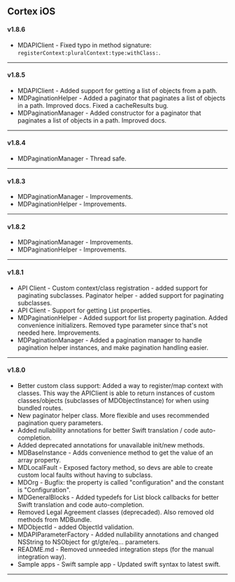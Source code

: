 ## Cortex iOS

#### v1.8.6

- MDAPIClient - Fixed typo in method signature: `registerContext:pluralContext:type:withClass:`.


---

#### v1.8.5

- MDAPIClient - Added support for getting a list of objects from a path.
- MDPaginationHelper - Added a paginator that paginates a list of objects in a path. Improved docs. Fixed a cacheResults bug.
- MDPaginationManager - Added constructor for a paginator that paginates a list of objects in a path. Improved docs.

---

#### v1.8.4

- MDPaginationManager - Thread safe.

---

#### v1.8.3

- MDPaginationManager - Improvements.
- MDPaginationHelper - Improvements.

---

#### v1.8.2

- MDPaginationManager - Improvements.
- MDPaginationHelper - Improvements.

---

#### v1.8.1

- API Client - Custom context/class registration - added support for paginating subclasses.
Paginator helper - added support for paginating subclasses.
- API Client - Support for getting List properties.
- MDPaginationHelper - Added support for list property pagination. Added convenience initializers. Removed type parameter since that's not needed here. Improvements.
- MDPaginationManager - Added a pagination manager to handle pagination helper instances, and make pagination handling easier.

---

#### v1.8.0

- Better custom class support: Added a way to register/map context with classes. This way the APIClient is able to return instances of custom classes/objects (subclasses of MDObjectInstance) for when using bundled routes.
- New paginator helper class. More flexible and uses recommended pagination query parameters.
- Added nullability annotations for better Swift translation / code auto-completion.
- Added deprecated annotations for unavailable init/new methods.
- MDBaseInstance - Adds convenience method to get the value of an array property.
- MDLocalFault - Exposed factory method, so devs are able to create custom local faults without having to subclass.
- MDOrg - Bugfix: the property is called "configuration" and the constant is "Configuration".
- MDGeneralBlocks - Added typedefs for List block callbacks for better Swift translation and code auto-completion.
- Removed Legal Agreement classes (deprecaded). Also removed old methods from MDBundle.
- MDObjectId - added ObjectId validation.
- MDAPIParameterFactory - Added nullability annotations and changed NSString to NSObject for gt/gte/eq... parameters.
- README.md - Removed unneeded integration steps (for the manual integration way).
- Sample apps - Swift sample app - Updated swift syntax to latest swift.

---
